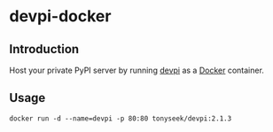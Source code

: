 # devpi-docker

## Introduction

Host your private PyPI server by running [devpi][devpi] as a [Docker][docker]
container.

## Usage

    docker run -d --name=devpi -p 80:80 tonyseek/devpi:2.1.3

[devpi]: http://doc.devpi.net/latest/
[docker]: http://www.docker.com
